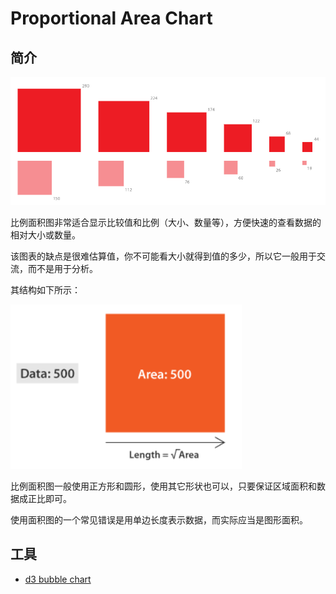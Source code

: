 # Proportional Area Chart

## 简介

![area chart](images/2020-03-31-18-26-45.png)

比例面积图非常适合显示比较值和比例（大小、数量等），方便快速的查看数据的相对大小或数量。

该图表的缺点是很难估算值，你不可能看大小就得到值的多少，所以它一般用于交流，而不是用于分析。

其结构如下所示：

![area chart](images/2020-03-31-18-33-44.png)

比例面积图一般使用正方形和圆形，使用其它形状也可以，只要保证区域面积和数据成正比即可。

使用面积图的一个常见错误是用单边长度表示数据，而实际应当是图形面积。

## 工具

- [d3 bubble chart](https://observablehq.com/@d3/bubble-chart)
